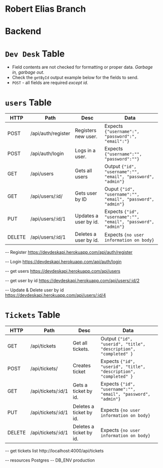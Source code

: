 # Robert Elias Branch

# Backend

# `Dev Desk` Table

- Field contents are not checked for formatting or proper data. *Garbage in, garbage out.*
- Check the `getById` output example below for the fields to send.
- `POST` - all fields are required *except id*.


# `users` Table

| HTTP | Path               | Desc                                   | Data|
|-|-|-|-|
| POST | /api/auth/register | Registers new user. | Expects `{"username":", "password":", "email":"}`|
| POST | /api/auth/login    | Logs in a user.   |  Expects `{"username":"", "password":""}`|
| GET | /api/users            | Gets all users     |  Output `{"id", "username":"", "email", "password", "admin"}`|
| GET | /api/users/:id/      | Gets user by ID    | Ouput `{"id", "username":"", "email", "password", "admin"}`|
| PUT | /api/users/:id/1    | Updates a user by id.   |  Expects `{"id", "username":"", "email", "password", "admin"}`|
| DELETE | /api/users/:id/1 | Deletes a user by id.   |  Expects `{no user information on body}`|

-- Register https://devdeskapi.herokuapp.com/api/auth/register

-- Login https://devdeskapi.herokuapp.com/api/auth/login

-- get users https://devdeskapi.herokuapp.com/api/users

-- get user by id https://devdeskapi.herokuapp.com/api/users/:id/2

-- Update & Delete user by id  https://devdeskapi.herokuapp.com/api/users/:id/4


# `Tickets` Table

| HTTP | Path               | Desc                                   | Data|
|-|-|-|-|
| GET | /api/tickets | Get all tickets.   |  Output `{"id", "userid", "title", "description", "completed" }`|
| POST | /api/tickets/      | Creates ticket    |Expects `{"id", "userid", "title", "description", "completed" }`|
| GET | /api/tickets/:id/1    | Gets a ticket by id.   |  Expects `{"id", "username":"", "email", "password", "admin"}`|
| PUT | /api/tickets/:id/1 | Deletes a ticket by id.   |  Expects `{no user information on body}`|
| DELETE | /api/tickets/:id/1 | Deletes a ticket by id.   |  Expects `{no user information on body}`|


-- get tickets list http://localhost:4000/api/tickets



-- resources Postgres
-- DB_ENV production
